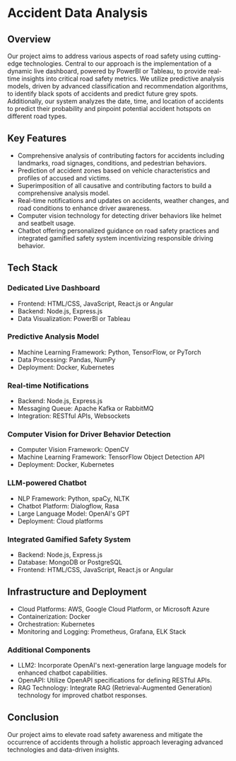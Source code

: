 # Accident Data Analysis

## Overview

Our project aims to address various aspects of road safety using cutting-edge technologies. Central to our approach is the implementation of a dynamic live dashboard, powered by PowerBI or Tableau, to provide real-time insights into critical road safety metrics. We utilize predictive analysis models, driven by advanced classification and recommendation algorithms, to identify black spots of accidents and predict future grey spots. Additionally, our system analyzes the date, time, and location of accidents to predict their probability and pinpoint potential accident hotspots on different road types.

## Key Features

- Comprehensive analysis of contributing factors for accidents including landmarks, road signages, conditions, and pedestrian behaviors.
- Prediction of accident zones based on vehicle characteristics and profiles of accused and victims.
- Superimposition of all causative and contributing factors to build a comprehensive analysis model.
- Real-time notifications and updates on accidents, weather changes, and road conditions to enhance driver awareness.
- Computer vision technology for detecting driver behaviors like helmet and seatbelt usage.
- Chatbot offering personalized guidance on road safety practices and integrated gamified safety system incentivizing responsible driving behavior.

## Tech Stack

### Dedicated Live Dashboard

- Frontend: HTML/CSS, JavaScript, React.js or Angular
- Backend: Node.js, Express.js
- Data Visualization: PowerBI or Tableau

### Predictive Analysis Model

- Machine Learning Framework: Python, TensorFlow, or PyTorch
- Data Processing: Pandas, NumPy
- Deployment: Docker, Kubernetes

### Real-time Notifications

- Backend: Node.js, Express.js
- Messaging Queue: Apache Kafka or RabbitMQ
- Integration: RESTful APIs, Websockets

### Computer Vision for Driver Behavior Detection

- Computer Vision Framework: OpenCV
- Machine Learning Framework: TensorFlow Object Detection API
- Deployment: Docker, Kubernetes

### LLM-powered Chatbot

- NLP Framework: Python, spaCy, NLTK
- Chatbot Platform: Dialogflow, Rasa
- Large Language Model: OpenAI's GPT
- Deployment: Cloud platforms

### Integrated Gamified Safety System

- Backend: Node.js, Express.js
- Database: MongoDB or PostgreSQL
- Frontend: HTML/CSS, JavaScript, React.js or Angular

## Infrastructure and Deployment

- Cloud Platforms: AWS, Google Cloud Platform, or Microsoft Azure
- Containerization: Docker
- Orchestration: Kubernetes
- Monitoring and Logging: Prometheus, Grafana, ELK Stack

### Additional Components

- LLM2: Incorporate OpenAI's next-generation large language models for enhanced chatbot capabilities.
- OpenAPI: Utilize OpenAPI specifications for defining RESTful APIs.
- RAG Technology: Integrate RAG (Retrieval-Augmented Generation) technology for improved chatbot responses.

## Conclusion

Our project aims to elevate road safety awareness and mitigate the occurrence of accidents through a holistic approach leveraging advanced technologies and data-driven insights.
